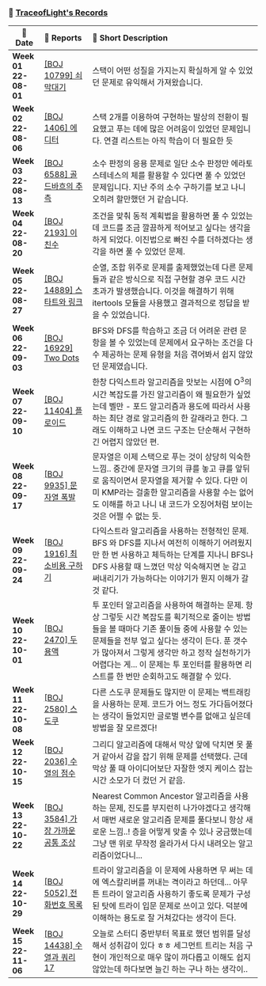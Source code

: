### :wave: [TraceofLight's Records](https://github.com/TraceofLight)

| :calendar: Date          | :notebook_with_decorative_cover: Reports                     | :memo: Short Description                                     |
| ------------------------ | :----------------------------------------------------------- | :----------------------------------------------------------- |
| **Week 01<br/>22-08-01** | [[BOJ 10799] 쇠막대기](../Algorithm/boj_10799.md)            | 스택이 어떤 성질을 가지는지 확실하게 알 수 있었던 문제로 유익해서 가져왔습니다. |
| **Week 02<br>22-08-06**  | [[BOJ 1406] 에디터](../Algorithm/boj_1406.md)                | 스택 2개를 이용하여 구현하는 발상의 전환이 필요했고 푸는 데에 많은 어려움이 있었던 문제입니다. 연결 리스트는 아직 학습이 더 필요한 듯 |
| **Week 03<br/>22-08-13** | [[BOJ 6588] 골드바흐의 추측](../Algorithm/boj_6588.md)       | 소수 판정의 응용 문제로 일단 소수 판정만 에라토스테네스의 체를 활용할 수 있다면 풀 수 있었던 문제입니다. 지난 주의 소수 구하기를 보고 나니 오히려 할만했던 거 같습니다. |
| **Week 04<br/>22-08-20** | [[BOJ 2193] 이친수](../Algorithm/boj_2193.md)                | 조건을 맞춰 동적 계획법을 활용하면 풀 수 있었는데 코드를 조금 깔끔하게 적어보고 싶다는 생각을 하게 되었다. 이진법으로 빠진 수를 더하겠다는 생각을 하면 풀 수 있었던 문제. |
| **Week 05<br/>22-08-27** | [[BOJ 14889] 스타트와 링크](../Algorithm/boj_14889.md)       | 순열, 조합 위주로 문제를 출제했었는데 다른 문제들과 같은 방식으로 직접 구현할 경우 코드 시간 초과가 발생했습니다. 이것을 해결하기 위해 itertools 모듈을 사용했고 결과적으로 정답을 받을 수 있었습니다. |
| **Week 06<br/>22-09-03** | [[BOJ 16929] Two Dots](../Algorithm/boj_16929.md)            | BFS와 DFS를 학습하고 조금 더 어려운 관련 문항을 볼 수 있었는데 문제에서 요구하는 조건을 다수 제공하는 문제 유형을 처음 겪어봐서 쉽지 않았던 문제였습니다. |
| **Week 07<br/>22-09-10** | [[BOJ 11404] 플로이드](../Algorithm/boj_11404.md)            | 한창 다익스트라 알고리즘을 맛보는 시점에 O<sup>3</sup>의 시간 복잡도를 가진 알고리즘이 왜 필요한가 싶었는데 벨만 - 포드 알고리즘과 용도에 따라서 사용하는 최단 경로 알고리즘의 한 갈래라고 한다. 그래도 이해하고 나면 코드 구조는 단순해서 구현하긴 어렵지 않았던 편. |
| **Week 08<br/>22-09-17** | [[BOJ 9935] 문자열 폭발](../Algorithm/boj_9935.md)           | 문자열은 이제 스택으로 푸는 것이 상당히 익숙한 느낌.. 중간에 문자열 크기의 큐를 놓고 큐를 앞뒤로 움직이면서 문자열을 제거할 수 있다. 다만 이미 KMP라는 걸출한 알고리즘을 사용할 수는 없어도 이해를 하고 나니 내 코드가 오징어처럼 보이는 것은 어쩔 수 없는 듯. |
| **Week 09<br/>22-09-24** | [[BOJ 1916] 최소비용 구하기](../Algorithm/boj_1916.md)       | 다익스트라 알고리즘을 사용하는 전형적인 문제. BFS 와 DFS를 지나서 여전히 이해하기 어려웠지만 한 번 사용하고 체득하는 단계를 지나니 BFS나 DFS 사용할 때 느꼈던 막상 익숙해지면 눈 감고 써내리기가 가능하다는 이야기가 뭔지 이해가 갈 것 같다. |
| **Week 10<br/>22-10-01** | [[BOJ 2470] 두 용액](../Algorithm/boj_2470.md)               | 투 포인터 알고리즘을 사용하여 해결하는 문제. 항상 그렇듯 시간 복잡도를 획기적으로 줄이는 방법들을 볼 때마다 기존 풀이들 중에 사용할 수 있는 문제들을 전부 엎고 싶다는 생각이 든다. 푼 갯수가 많아져서 그렇게 생각만 하고 정작 실천하기가 어렵다는 게... 이 문제는 투 포인터를 활용하면 리스트를 한 번만 순회하고도 해결할 수 있다. |
| **Week 11<br/>22-10-08** | [[BOJ 2580] 스도쿠](../Algorithm/boj_2580.md)                | 다른 스도쿠 문제들도 많지만 이 문제는 백트래킹을 사용하는 문제. 코드가 어느 정도 가다듬어졌다는 생각이 들었지만 글로벌 변수를 없애고 싶은데 방법을 잘 모르겠다! |
| **Week 12<br/>22-10-15** | [[BOJ 2036] 수열의 점수](../Algorithm/boj_2036.md)           | 그리디 알고리즘에 대해서 막상 앞에 닥치면 못 풀 거 같아서 감을 잡기 위해 문제를 선택했다. 근데 막상 풀 때 아이디어보단 자잘한 엣지 케이스 잡는 시간 소모가 더 컸던 거 같음. |
| **Week 13<br/>22-10-22** | [[BOJ 3584] 가장 가까운 공통 조상](../Algorithm/boj_3584.md) | Nearest Common Ancestor 알고리즘을 사용하는 문제, 진도를 부지런히 나가야겠다고 생각해서 매번 새로운 알고리즘 문제를 풀다보니 항상 새로운 느낌..! 층을 어떻게 맞출 수 있나 궁금했는데 그냥 맨 위로 무작정 올라가서 다시 내려오는 알고리즘이었다니... |
| **Week 14<br/>22-10-29** | [[BOJ 5052] 전화번호 목록](../Algorithm/boj_5052.md)         | 트라이 알고리즘을 이 문제에 사용하면 무 써는 데에 엑스칼리버를 꺼내는 격이라고 하던데... 아무튼 트라이 알고리즘 사용하기 좋도록 문제가 구성된 탓에 트라이 입문 문제로 쓰이고 있다. 덕분에 이해하는 용도로 잘 거쳐갔다는 생각이 든다. |
| **Week 15<br/>22-11-06** | [[BOJ 14438] 수열과 쿼리 17](../Algorithm/boj_14438.md)      | 오늘로 스터디 중반부터 목표로 했던 범위를 달성해서 성취감이 있다 ㅎㅎ 세그먼트 트리는 처음 구현이 개인적으로 매우 많이 까다롭고 이해도 쉽지 않았는데 하다보면 늘긴 하는 구나 하는 생각이.. |


